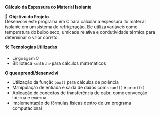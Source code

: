 **Cálculo da Espessura do Material Isolante**

📌 **Objetivo do Projeto**  
Desenvolvi este programa em C para calcular a espessura do material isolante em um sistema de refrigeração. Ele utiliza variáveis como temperatura do bulbo seco, umidade relativa e condutividade térmica para determinar o valor correto.  

🛠 **Tecnologias Utilizadas**  
- Linguagem C  
- Biblioteca `<math.h>` para cálculos matemáticos  

**O que aprendi/desenvolvi**  
- Utilização da função `pow()` para cálculos de potência  
- Manipulação de entrada e saída de dados com `scanf()` e `printf()`  
- Aplicação de conceitos de transferência de calor, como convecção interna e externa  
- Implementação de fórmulas físicas dentro de um programa computacional
